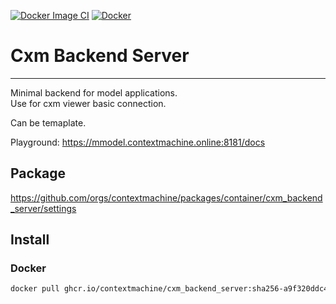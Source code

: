 
[![Docker Image CI](https://github.com/sth-v/cxm_backend_server/actions/workflows/docker-image.yml/badge.svg)](https://github.com/sth-v/cxm_backend_server/actions/workflows/docker-image.yml)
[![Docker](https://github.com/sth-v/cxm_backend_server/actions/workflows/docker-publish.yml/badge.svg)](https://github.com/sth-v/cxm_backend_server/actions/workflows/docker-publish.yml)

# Cxm Backend Server
---

Minimal backend for model applications.\
Use for cxm viewer basic connection.

Can be temaplate.

Playground: https://mmodel.contextmachine.online:8181/docs
## Package
https://github.com/orgs/contextmachine/packages/container/cxm_backend_server/settings
## Install
### Docker
```bash
docker pull ghcr.io/contextmachine/cxm_backend_server:sha256-a9f320ddc47d8ec47401b7ba36d05352a5929bebf547bbd8a86a28e1caae1dd0.sig
```
